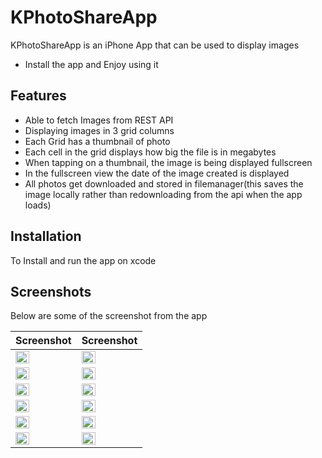 # KPhotoShareApp

KPhotoShareApp is an iPhone App that can be used to display images

- Install the app and Enjoy using it

## Features

- Able to fetch Images from REST API
- Displaying images in 3 grid columns
- Each Grid has a thumbnail of photo
- Each cell in the grid displays how big the file is in megabytes
- When tapping on a thumbnail, the image is being displayed fullscreen
- In the fullscreen view the date of the image created is displayed
- All photos get downloaded and stored in filemanager(this saves the image locally rather than redownloading from the api when the app loads) 

## Installation
To Install and run the app on xcode

## Screenshots
Below are some of the screenshot from the app

| Screenshot | Screenshot |
| ------ | ------ |
| <img src="https://user-images.githubusercontent.com/91916741/188209465-e908ce89-256d-40c8-84d7-98572492de71.png" width="50%" /> | <img src="https://user-images.githubusercontent.com/91916741/188200119-51d16e64-1df7-49c5-83b1-320c2be42b7a.png" width="50%" /> |
| <img src="https://user-images.githubusercontent.com/91916741/188200121-830d0c90-8981-4f08-b19c-b50e9d195299.png" width="50%" /> | <img src="https://user-images.githubusercontent.com/91916741/188200126-5fded7ff-1b98-45de-bfc8-8ec0436f8912.png" width="50%" /> |
| <img src="https://user-images.githubusercontent.com/91916741/188200128-1cfd9f18-287a-478a-a449-f0738230ea8e.png" width="50%" /> | <img src="https://user-images.githubusercontent.com/91916741/188200135-b8ef3d92-6bdc-45a4-afdc-9f9bc05cdeb8.png" width="50%" /> |
| <img src="https://user-images.githubusercontent.com/91916741/188200147-1404a74e-1353-472a-ab1e-6c9ca470ca21.png" width="50%" /> | <img src="https://user-images.githubusercontent.com/91916741/188200154-88e78e6a-8a0f-402c-b5c1-54cf7ec38e6b.png" width="50%" /> |
| <img src="https://user-images.githubusercontent.com/91916741/188200158-8e9078df-85e8-4e7f-ad3a-a92329eed8a6.png" width="50%" /> | <img src="https://user-images.githubusercontent.com/91916741/188200048-1964120b-6e51-40a9-bae5-e67c6f443574.png" width="50%" /> |
| <img src="https://user-images.githubusercontent.com/91916741/188200079-52d8a062-c978-4fdf-9a14-9bebc8668aaa.png" width="50%" /> | <img src="https://user-images.githubusercontent.com/91916741/188200089-45b16a95-6230-4a83-9337-3b774da0ca91.png" width="50%" /> |

